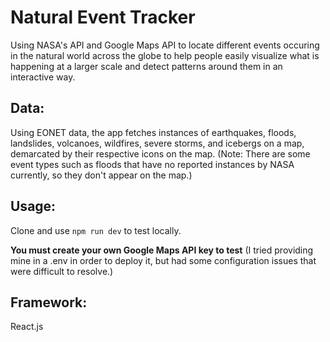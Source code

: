 # Natural Event Tracker

Using NASA's API and Google Maps API to locate different events occuring in the natural world across the globe to help people easily visualize what is happening at a larger scale and detect patterns around them in an interactive way.

## Data:

Using EONET data, the app fetches instances of earthquakes, floods, landslides, volcanoes, wildfires, severe storms, and icebergs on a map, demarcated by their respective icons on the map. (Note: There are some event types such as floods that have no reported instances by NASA currently, so they don't appear on the map.)

## Usage:

Clone and use `npm run dev` to test locally.

**You must create your own Google Maps API key to test** (I tried providing mine in a .env in order to deploy it, but had some configuration
issues that were difficult to resolve.)

## Framework:

React.js
